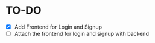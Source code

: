 # TO-DO

- [x] Add Frontend for Login and Signup
- [ ] Attach the frontend for login and signup with backend
